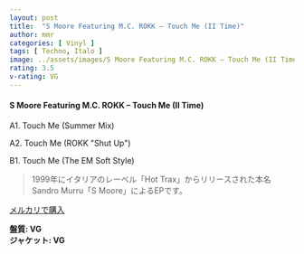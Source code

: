 ```yaml
---
layout: post
title:  "S Moore Featuring M.C. ROKK – Touch Me (II Time)"
author: mmr
categories: [ Vinyl ]
tags: [ Techno, Italo ]
image: ../assets/images/S Moore Featuring M.C. ROKK – Touch Me (II Time).jpg
rating: 3.5
v-rating: VG
---
```


#### S Moore Featuring M.C. ROKK – Touch Me (II Time)

A1. Touch Me (Summer Mix)

A2. Touch Me (ROKK "Shut Up")

B1. Touch Me (The EM Soft Style)

> 1999年にイタリアのレーベル「Hot Trax」からリリースされた本名Sandro Murru「S Moore」によるEPです。

[メルカリで購入](https://jp.mercari.com/item/m61650546749)

<div class="mt-4 mb-4 d-flex align-items-center">
<strong class="mr-1">盤質: VG</strong>
</div>
<div class="mt-4 mb-4 d-flex align-items-center">
<strong class="mr-1">ジャケット: VG</strong>
</div>
